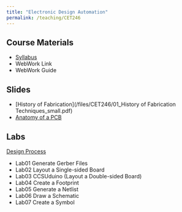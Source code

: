 ```yaml
---
title: "Electronic Design Automation"
permalink: /teaching/CET246
---
```



## Course Materials
* [Syllabus](/files/CET246/CET246_FA19_Syllabus.pdf)  
* WebWork Link
* WebWork Guide

## Slides  
* [History of Fabrication](/files/CET246/01_History of Fabrication Techniques_small.pdf)  
* [Anatomy of a PCB](/files/CET246/02_AnatomyOfAPCB.pdf)  

## Labs
[Design Process](/files/CET246/CET246_MapOfLabs.png)  
* Lab01 Generate Gerber Files  
* Lab02 Layout a Single-sided Board  
* Lab03 CCSUduino (Layout a Double-sided Board)
* Lab04 Create a Footprint
* Lab05 Generate a Netlist
* Lab06 Draw a Schematic
* Lab07 Create a Symbol
